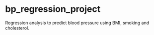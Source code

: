 # bp_regression_project
Regression analysis to predict blood pressure using BMI, smoking and cholesterol.
